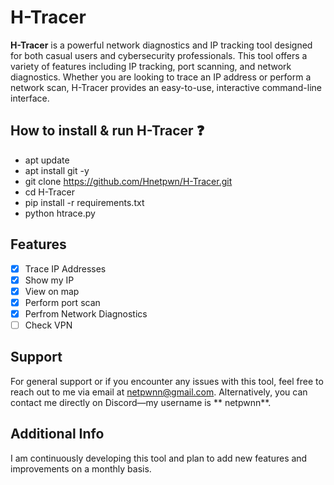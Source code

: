 # H-Tracer
**H-Tracer** is a powerful network diagnostics and IP tracking tool designed for both casual users and cybersecurity professionals. This tool offers a variety of features including IP tracking, port scanning, and network diagnostics. Whether you are looking to trace an IP address or perform a network scan, H-Tracer provides an easy-to-use, interactive command-line interface.

## How to install & run H-Tracer ❓
- apt update
- apt install git -y
- git clone https://github.com/Hnetpwn/H-Tracer.git
- cd H-Tracer
- pip install -r requirements.txt
- python htrace.py

## Features
- [x] Trace IP Addresses
- [x] Show my IP
- [x] View on map
- [x] Perform port scan
- [x] Perfrom Network Diagnostics
- [ ] Check VPN

## Support
For general support or if you encounter any issues with this tool, feel free to reach out to me via email at [netpwnn@gmail.com](mailto:netpwnn@gmail.com). Alternatively, you can contact me directly on Discord—my username is ** netpwnn**.

## Additional Info
I am continuously developing this tool and plan to add new features and improvements on a monthly basis.
